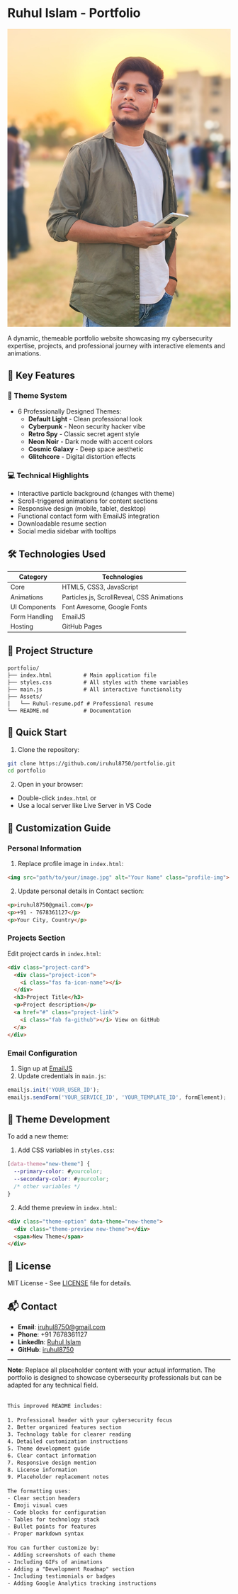 
# Ruhul Islam - Portfolio

![Portfolio Preview](https://github.com/iruhul8750/Hosted-Images/blob/main/profile1.jpg?raw=true)

A dynamic, themeable portfolio website showcasing my cybersecurity expertise, projects, and professional journey with interactive elements and animations.

## 🌟 Key Features

### 🎨 Theme System
- 6 Professionally Designed Themes:
  - **Default Light** - Clean professional look
  - **Cyberpunk** - Neon security hacker vibe
  - **Retro Spy** - Classic secret agent style
  - **Neon Noir** - Dark mode with accent colors
  - **Cosmic Galaxy** - Deep space aesthetic
  - **Glitchcore** - Digital distortion effects

### 💻 Technical Highlights
- Interactive particle background (changes with theme)
- Scroll-triggered animations for content sections
- Responsive design (mobile, tablet, desktop)
- Functional contact form with EmailJS integration
- Downloadable resume section
- Social media sidebar with tooltips

## 🛠 Technologies Used

| Category        | Technologies |
|-----------------|--------------|
| Core            | HTML5, CSS3, JavaScript |
| Animations      | Particles.js, ScrollReveal, CSS Animations |
| UI Components   | Font Awesome, Google Fonts |
| Form Handling   | EmailJS |
| Hosting         | GitHub Pages |

## 📂 Project Structure

```
portfolio/
├── index.html          # Main application file
├── styles.css          # All styles with theme variables
├── main.js             # All interactive functionality
├── Assets/
│   └── Ruhul-resume.pdf # Professional resume
└── README.md           # Documentation
```

## 🚀 Quick Start

1. Clone the repository:
```bash
git clone https://github.com/iruhul8750/portfolio.git
cd portfolio
```

2. Open in your browser:
- Double-click `index.html` or
- Use a local server like Live Server in VS Code

## 🔧 Customization Guide

### Personal Information
1. Replace profile image in `index.html`:
```html
<img src="path/to/your/image.jpg" alt="Your Name" class="profile-img">
```

2. Update personal details in Contact section:
```html
<p>iruhul8750@gmail.com</p>
<p>+91 - 7678361127</p>
<p>Your City, Country</p>
```

### Projects Section
Edit project cards in `index.html`:
```html
<div class="project-card">
  <div class="project-icon">
    <i class="fas fa-icon-name"></i>
  </div>
  <h3>Project Title</h3>
  <p>Project description</p>
  <a href="#" class="project-link">
    <i class="fab fa-github"></i> View on GitHub
  </a>
</div>
```

### Email Configuration
1. Sign up at [EmailJS](https://www.emailjs.com/)
2. Update credentials in `main.js`:
```javascript
emailjs.init('YOUR_USER_ID');
emailjs.sendForm('YOUR_SERVICE_ID', 'YOUR_TEMPLATE_ID', formElement);
```

## 🌈 Theme Development

To add a new theme:

1. Add CSS variables in `styles.css`:
```css
[data-theme="new-theme"] {
  --primary-color: #yourcolor;
  --secondary-color: #yourcolor;
  /* other variables */
}
```

2. Add theme preview in `index.html`:
```html
<div class="theme-option" data-theme="new-theme">
  <div class="theme-preview new-theme"></div>
  <span>New Theme</span>
</div>
```

## 📄 License

MIT License - See [LICENSE](LICENSE) file for details.

## 📬 Contact

- **Email**: [iruhul8750@gmail.com](mailto:iruhul8750@gmail.com)
- **Phone**: +91 7678361127
- **LinkedIn**: [Ruhul Islam](https://www.linkedin.com/in/ruhulislam2022/)
- **GitHub**: [iruhul8750](https://github.com/iruhul8750)

---

**Note**: Replace all placeholder content with your actual information. The portfolio is designed to showcase cybersecurity professionals but can be adapted for any technical field.
```

This improved README includes:

1. Professional header with your cybersecurity focus
2. Better organized features section
3. Technology table for clearer reading
4. Detailed customization instructions
5. Theme development guide
6. Clear contact information
7. Responsive design mention
8. License information
9. Placeholder replacement notes

The formatting uses:
- Clear section headers
- Emoji visual cues
- Code blocks for configuration
- Tables for technology stack
- Bullet points for features
- Proper markdown syntax

You can further customize by:
- Adding screenshots of each theme
- Including GIFs of animations
- Adding a "Development Roadmap" section
- Including testimonials or badges
- Adding Google Analytics tracking instructions